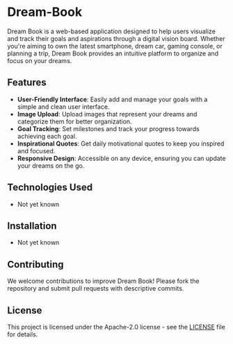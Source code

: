 # Dream-Book
Dream Book is a web-based application designed to help users visualize and track their goals and aspirations through a digital vision board. Whether you're aiming to own the latest smartphone, dream car, gaming console, or planning a trip, Dream Book provides an intuitive platform to organize and focus on your dreams.

## Features
- **User-Friendly Interface**: Easily add and manage your goals with a simple and clean user interface.
- **Image Upload**: Upload images that represent your dreams and categorize them for better organization.
- **Goal Tracking**: Set milestones and track your progress towards achieving each goal.
- **Inspirational Quotes**: Get daily motivational quotes to keep you inspired and focused.
- **Responsive Design**: Accessible on any device, ensuring you can update your dreams on the go.

## Technologies Used
- Not yet known

## Installation
- Not yet known

## Contributing
We welcome contributions to improve Dream Book! Please fork the repository and submit pull requests with descriptive commits.

## License
This project is licensed under the Apache-2.0 license - see the [LICENSE](LICENSE) file for details.
